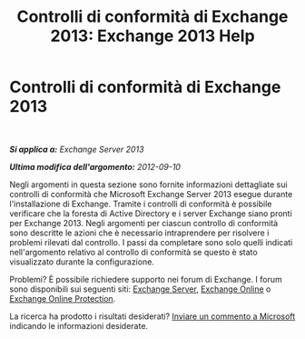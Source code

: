 ﻿---
title: 'Controlli di conformità di Exchange 2013: Exchange 2013 Help'
TOCTitle: Controlli di conformità di Exchange 2013
ms:assetid: 3b232ad3-01b1-4cdb-88c9-006bdc660f72
ms:mtpsurl: https://technet.microsoft.com/it-it/library/JJ150508(v=EXCHG.150)
ms:contentKeyID: 50480385
ms.date: 05/22/2018
mtps_version: v=EXCHG.150
ms.translationtype: MT
---

# Controlli di conformità di Exchange 2013

 

_**Si applica a:** Exchange Server 2013_

_**Ultima modifica dell'argomento:** 2012-09-10_

Negli argomenti in questa sezione sono fornite informazioni dettagliate sui controlli di conformità che Microsoft Exchange Server 2013 esegue durante l'installazione di Exchange. Tramite i controlli di conformità è possibile verificare che la foresta di Active Directory e i server Exchange siano pronti per Exchange 2013. Negli argomenti per ciascun controllo di conformità sono descritte le azioni che è necessario intraprendere per risolvere i problemi rilevati dal controllo. I passi da completare sono solo quelli indicati nell'argomento relativo al controllo di conformità se questo è stato visualizzato durante la configurazione.

Problemi? È possibile richiedere supporto nei forum di Exchange. I forum sono disponibili sui seguenti siti: [Exchange Server](https://go.microsoft.com/fwlink/p/?linkid=60612), [Exchange Online](https://go.microsoft.com/fwlink/p/?linkid=267542) o [Exchange Online Protection](https://go.microsoft.com/fwlink/p/?linkid=285351).

La ricerca ha prodotto i risultati desiderati? [Inviare un commento a Microsoft](mailto:exsetuphelpfeedback@microsoft.com?subject=exchange%202013%20setup%20help%20feedback) indicando le informazioni desiderate.

